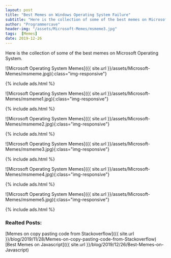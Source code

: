 ```yaml
---
layout: post
title: "Best Memes on Windows Operating System Failure"
subtitle: "Here is the collection of some of the best memes on Microsoft Operating System."
author: "Programmercave"
header-img: "/assets/Microsoft-Memes/msmeme3.jpg"
tags:  [Memes]
date: 2019-12-26
---
```


Here is the collection of some of the best memes on Microsoft Operating System.


![Microsoft Operating System Memes]({{ site.url }}/assets/Microsoft-Memes/msmeme.jpg){:class="img-responsive"}

{% include ads.html %}<br/>

![Microsoft Operating System Memes]({{ site.url }}/assets/Microsoft-Memes/msmeme1.jpg){:class="img-responsive"}

{% include ads.html %}<br/>

![Microsoft Operating System Memes]({{ site.url }}/assets/Microsoft-Memes/msmeme2.jpg){:class="img-responsive"}

{% include ads.html %}<br/>

![Microsoft Operating System Memes]({{ site.url }}/assets/Microsoft-Memes/msmeme3.jpg){:class="img-responsive"}

{% include ads.html %}<br/>

![Microsoft Operating System Memes]({{ site.url }}/assets/Microsoft-Memes/msmeme4.jpg){:class="img-responsive"}

{% include ads.html %}<br/>

![Microsoft Operating System Memes]({{ site.url }}/assets/Microsoft-Memes/msmeme5.jpg){:class="img-responsive"}

{% include ads.html %}<br/>

### Realted Posts:

[Memes on copy pasting code from Stackoverflow]({{ site.url }}/blog/2019/11/28/Memes-on-copy-pasting-code-from-Stackoverflow)<br/>
[Best Memes on Javascript]({{ site.url }}/blog/2019/12/26/Best-Memes-on-Javascript)<br/>


